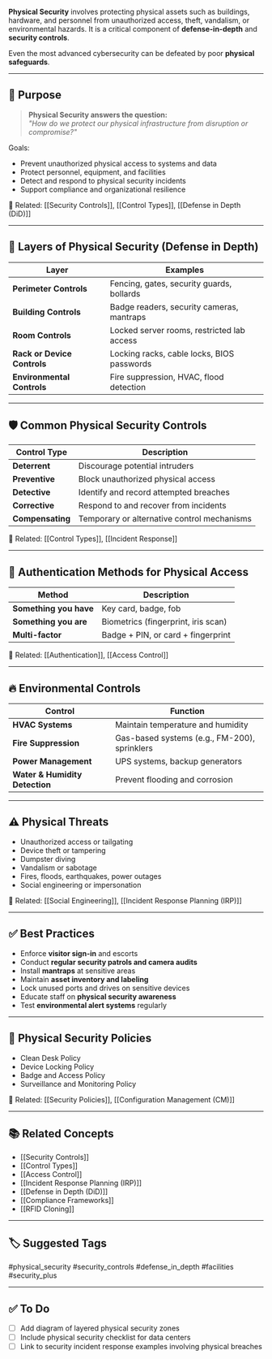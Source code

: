 **Physical Security** involves protecting physical assets such as buildings, hardware, and personnel from unauthorized access, theft, vandalism, or environmental hazards. It is a critical component of **defense-in-depth** and **security controls**.

Even the most advanced cybersecurity can be defeated by poor **physical safeguards**.

---

## 🎯 Purpose

> **Physical Security answers the question:**  
> _"How do we protect our physical infrastructure from disruption or compromise?"_

Goals:
- Prevent unauthorized physical access to systems and data
- Protect personnel, equipment, and facilities
- Detect and respond to physical security incidents
- Support compliance and organizational resilience

📎 Related: [[Security Controls]], [[Control Types]], [[Defense in Depth (DiD)]]

---

## 🧱 Layers of Physical Security (Defense in Depth)

| Layer               | Examples                                                 |
|---------------------|----------------------------------------------------------|
| **Perimeter Controls** | Fencing, gates, security guards, bollards              |
| **Building Controls**  | Badge readers, security cameras, mantraps              |
| **Room Controls**      | Locked server rooms, restricted lab access             |
| **Rack or Device Controls** | Locking racks, cable locks, BIOS passwords     |
| **Environmental Controls** | Fire suppression, HVAC, flood detection          |

---

## 🛡 Common Physical Security Controls

| Control Type        | Description                                             |
|----------------------|---------------------------------------------------------|
| **Deterrent**         | Discourage potential intruders                         | Warning signs, lighting, security guards       |
| **Preventive**        | Block unauthorized physical access                     | Fences, card readers, biometric scanners       |
| **Detective**         | Identify and record attempted breaches                 | CCTV, motion sensors, alarms                   |
| **Corrective**        | Respond to and recover from incidents                  | Fire extinguishers, backup power, disaster plans|
| **Compensating**      | Temporary or alternative control mechanisms            | Temporary badge policy, manual visitor logs    |

📎 Related: [[Control Types]], [[Incident Response]]

---

## 🔐 Authentication Methods for Physical Access

| Method                | Description                          |
|------------------------|--------------------------------------|
| **Something you have** | Key card, badge, fob                |
| **Something you are**  | Biometrics (fingerprint, iris scan) |
| **Multi-factor**       | Badge + PIN, or card + fingerprint  |

📎 Related: [[Authentication]], [[Access Control]]

---

## 🔥 Environmental Controls

| Control                | Function                                           |
|------------------------|----------------------------------------------------|
| **HVAC Systems**       | Maintain temperature and humidity                 |
| **Fire Suppression**   | Gas-based systems (e.g., FM-200), sprinklers       |
| **Power Management**   | UPS systems, backup generators                     |
| **Water & Humidity Detection** | Prevent flooding and corrosion             |

---

## ⚠️ Physical Threats

- Unauthorized access or tailgating
- Device theft or tampering
- Dumpster diving
- Vandalism or sabotage
- Fires, floods, earthquakes, power outages
- Social engineering or impersonation

📎 Related: [[Social Engineering]], [[Incident Response Planning (IRP)]]

---

## ✅ Best Practices

- Enforce **visitor sign-in** and escorts
- Conduct **regular security patrols and camera audits**
- Install **mantraps** at sensitive areas
- Maintain **asset inventory and labeling**
- Lock unused ports and drives on sensitive devices
- Educate staff on **physical security awareness**
- Test **environmental alert systems** regularly

---

## 🧰 Physical Security Policies

- Clean Desk Policy
- Device Locking Policy
- Badge and Access Policy
- Surveillance and Monitoring Policy

📎 Related: [[Security Policies]], [[Configuration Management (CM)]]

---

## 📚 Related Concepts

- [[Security Controls]]
- [[Control Types]]
- [[Access Control]]
- [[Incident Response Planning (IRP)]]
- [[Defense in Depth (DiD)]]
- [[Compliance Frameworks]]
- [[RFID Cloning]]

---

## 🏷 Suggested Tags

#physical_security #security_controls #defense_in_depth #facilities #security_plus

---

## ✅ To Do

- [ ] Add diagram of layered physical security zones
- [ ] Include physical security checklist for data centers
- [ ] Link to security incident response examples involving physical breaches
